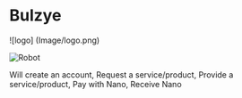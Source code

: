 # Bulzye

![logo] (Image/logo.png)

![Robot](Images/robot.jpg)


Will create an account, Request a service/product, Provide a service/product, Pay with Nano, Receive Nano
